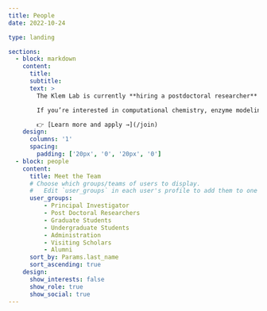 ```yaml
---
title: People
date: 2022-10-24

type: landing

sections:
  - block: markdown
    content:
      title:
      subtitle:
      text: >
        The Klem Lab is currently **hiring a postdoctoral researcher** to start in **Fall 2025**, and we’re also looking for enthusiastic **undergraduate students** to join our team.

        If you’re interested in computational chemistry, enzyme modeling, or interdisciplinary science, we’d love to hear from you.

        👉 [Learn more and apply →](/join)
    design:
      columns: '1'
      spacing:
        padding: ['20px', '0', '20px', '0']
  - block: people
    content:
      title: Meet the Team
      # Choose which groups/teams of users to display.
      #   Edit `user_groups` in each user's profile to add them to one or more of these groups.
      user_groups:
          - Principal Investigator
          - Post Doctoral Researchers
          - Graduate Students
          - Undergraduate Students
          - Administration
          - Visiting Scholars
          - Alumni 
      sort_by: Params.last_name
      sort_ascending: true
    design:
      show_interests: false
      show_role: true
      show_social: true
---
```

